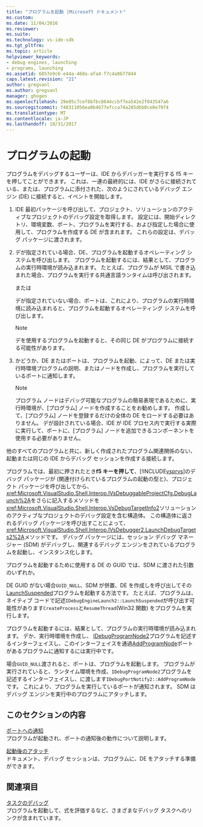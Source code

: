 ```yaml
---
title: "プログラムを起動 |Microsoft ドキュメント"
ms.custom: 
ms.date: 11/04/2016
ms.reviewer: 
ms.suite: 
ms.technology: vs-ide-sdk
ms.tgt_pltfrm: 
ms.topic: article
helpviewer_keywords:
- debug engines, launching
- programs, launching
ms.assetid: 6857e9c6-e44a-468a-afa4-f7c4a0b77844
caps.latest.revision: "21"
author: gregvanl
ms.author: gregvanl
manager: ghogen
ms.openlocfilehash: 29e05c7cef8b7bc8644ccbf7ea542e2f043547a6
ms.sourcegitcommit: f40311056ea0b4677efcca74a285dbb0ce0e7974
ms.translationtype: MT
ms.contentlocale: ja-JP
ms.lasthandoff: 10/31/2017
---
```

# <a name="launching-a-program"></a>プログラムの起動
プログラムをデバッグするユーザーは、IDE からデバッガーを実行する f5 キーを押してことができます。 これは、一連の最終的には、IDE がさらに接続されている、または、プログラムに添付された、次のようにされているデバッグ エンジン (DE) に接続すると、イベントを開始します。  
  
1.  IDE 最初パッケージを呼び出して、プロジェクト、ソリューションのアクティブなプロジェクトのデバッグ設定を取得します。 設定には、開始ディレクトリ、環境変数、ポート、プログラムを実行する、および指定した場合に使用して、プログラムを作成する DE が含まれます。 これらの設定は、デバッグ パッケージに渡されます。  
  
2.  デが指定されている場合、DE、プログラムを起動するオペレーティング システムを呼び出します。 プログラムを起動するには、結果として、プログラムの実行時環境が読み込まれます。 たとえば、プログラムが MSIL で書き込まれた場合、プログラムを実行する共通言語ランタイムは呼び出されます。  
  
     または  
  
     デが指定されていない場合、ポートは、これにより、プログラムの実行時環境に読み込まれると、プログラムを起動するオペレーティング システムを呼び出します。  
  
    > [!NOTE]
    >  デを使用するプログラムを起動すると、その同じ DE がプログラムに接続する可能性があります。  
  
3.  かどうか、DE またはポートは、プログラムを起動、によって、DE または実行時環境プログラムの説明、またはノードを作成し、プログラムを実行しているポートに通知します。  
  
    > [!NOTE]
    >  プログラム ノードはデバッグ可能なプログラムの簡易表現であるために、実行時環境が、[プログラム] ノードを作成することをお勧めします。 作成して、[プログラム] ノードを登録するだけの全体の DE をロードする必要はありません。 デが設計されている場合、IDE が IDE プロセス内で実行する実際に実行して、ポートに、[プログラム] ノードを追加できるコンポーネントを使用する必要がありません。  
  
 他のすべてのプログラムと共に、新しく作成されたプログラム関連関係のない、起動または同じの IDE からデバッグ セッションを作成する接続します。  
  
 プログラムでは、最初に押されたとき**f5 キーを押して**、[!INCLUDE[vsprvs](../../code-quality/includes/vsprvs_md.md)]のデバッグ パッケージが (関連付けられているプログラムの起動の型と)、プロジェクト パッケージを呼び出してから、<xref:Microsoft.VisualStudio.Shell.Interop.IVsDebuggableProjectCfg.DebugLaunch%2A>をさらに記入するメソッドを<xref:Microsoft.VisualStudio.Shell.Interop.VsDebugTargetInfo2>ソリューションのアクティブなプロジェクトのデバッグ設定を含む構造体。 この構造体に返されるデバッグ パッケージを呼び出すことによって、<xref:Microsoft.VisualStudio.Shell.Interop.IVsDebugger2.LaunchDebugTargets2%2A>メソッドです。 デバッグ パッケージには、セッション デバッグ マネージャー (SDM) がデバッグし、関連するデバッグ エンジンをされているプログラムを起動し、インスタンス化します。  
  
 プログラムを起動するために使用する DE の GUID では、SDM に渡された引数のいずれか。  
  
 DE GUID がない場合`GUID_NULL`、SDM が併置、DE を作成しを呼び出してその[LaunchSuspended](../../extensibility/debugger/reference/idebugenginelaunch2-launchsuspended.md)プログラムを起動する方法です。 たとえば、プログラムは、ネイティブ コードで記述`IDebugEngineLaunch2::LaunchSuspended`が呼び出す可能性があります`CreateProcess`と`ResumeThread`(Win32 関数) をプログラムを実行します。  
  
 プログラムを起動するには、結果として、プログラムの実行時環境が読み込まれます。 デか、実行時環境を作成し、 [IDebugProgramNode2](../../extensibility/debugger/reference/idebugprogramnode2.md)プログラムを記述するインターフェイスし、このインターフェイスを通過[AddProgramNode](../../extensibility/debugger/reference/idebugportnotify2-addprogramnode.md)ポートがあるプログラムに通知するには実行中です。  
  
 場合`GUID_NULL`渡されると、ポートは、プログラムを起動します。 プログラムが実行されていると、ランタイム環境を作成、`IDebugProgramNode2`プログラムを記述するインターフェイスし、に渡します`IDebugPortNotify2::AddProgramNode`です。 これにより、プログラムを実行しているポートが通知されます。 SDM はデバッグ エンジンを実行中のプログラムにアタッチします。  
  
## <a name="in-this-section"></a>このセクションの内容  
 [ポートへの通知](../../extensibility/debugger/notifying-the-port.md)  
 プログラムが起動され、ポートの通知後の動作について説明します。  
  
 [起動後のアタッチ](../../extensibility/debugger/attaching-after-a-launch.md)  
 ドキュメント、デバッグ セッションは、プログラムに、DE をアタッチする準備ができます。  
  
## <a name="related-sections"></a>関連項目  
 [タスクのデバッグ](../../extensibility/debugger/debugging-tasks.md)  
 プログラムを起動して、式を評価するなど、さまざまなデバッグ タスクへのリンクが含まれています。
